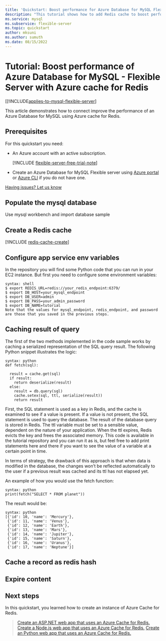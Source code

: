 ```yaml
---
title: 'Quickstart: Boost performance for Azure Database for MySQL Flexible Server with Redis'
description: "This tutorial shows how to add Redis cache to boost performance for your Azure Database for MySQL Flexible Server."
ms.service: mysql
ms.subservice: flexible-server
ms.topic: quickstart
author: mksuni
ms.author: sumuth 
ms.date: 08/15/2022
---
```


# Tutorial: Boost performance of Azure Database for MySQL - Flexible Server with Azure cache for Redis 

[[!INCLUDE[applies-to-mysql-flexible-server](../includes/applies-to-mysql-flexible-server.md)]

This article demonstrates how to connect improve the performance of an Azure Database for MySQL using Azure cache for Redis. 

## Prerequisites

For this quickstart you need:

- An Azure account with an active subscription. 

    [!INCLUDE [flexible-server-free-trial-note](../includes/flexible-server-free-trial-note.md)]
- Create an Azure Database for MySQL Flexible server using [Azure portal](./quickstart-create-server-portal.md) <br/> or [Azure CLI](./quickstart-create-server-cli.md) if you do not have one.

[Having issues? Let us know](https://github.com/MicrosoftDocs/azure-docs/issues)

## Populate the mysql database

Use mysql workbench and import database sample 

## Create a Redis cache 
[!INCLUDE [redis-cache-create](../../azure-cache-for-redis/includes/redis-cache-create.md)]

## Configure app service env variables 
In the repository you will find some Python code that you can run in your EC2 instance. But first you need to configure some environment variables:
```
syntax: shell
$ export REDIS_URL=redis://your_redis_endpoint:6379/
$ export DB_HOST=your_mysql_endpoint
$ export DB_USER=admin
$ export DB_PASS=your_admin_password
$ export DB_NAME=tutorial
Note that the values for mysql_endpoint, redis_endpoint, and password are those that you saved in the previous steps.
```

## Caching result of query 

The first of the two methods implemented in the code sample works by caching a serialized representation of the SQL query result. The following Python snippet illustrates the logic:
```
syntax: python
def fetch(sql):

  result = cache.get(sql)
  if result:
    return deserialize(result)
  else:
    result = db.query(sql)
    cache.setex(sql, ttl, serialize(result))
    return result
 ```   
 
 First, the SQL statement is used as a key in Redis, and the cache is examined to see if a value is present. If a value is not present, the SQL statement is used to query the database. The result of the database query is stored in Redis. The ttl variable must be set to a sensible value, dependent on the nature of your application. When the ttl expires, Redis evicts the key and frees the associated memory. This code is available in the tutorial repository and you can run it as is, but feel free to add print statements here and there if you want to see the value of a variable at a certain point in time.

In terms of strategy, the drawback of this approach is that when data is modified in the database, the changes won’t be reflected automatically to the user if a previous result was cached and its ttl has not elapsed yet.

An example of how you would use the fetch function:
```
syntax: python
print(fetch("SELECT * FROM planet"))
```

The result would be:
```
syntax: python
[{'id': 10, 'name': 'Mercury'},
 {'id': 11, 'name': 'Venus'},
 {'id': 12, 'name': 'Earth'},
 {'id': 13, 'name': 'Mars'},
 {'id': 14, 'name': 'Jupiter'},
 {'id': 15, 'name': 'Saturn'},
 {'id': 16, 'name': 'Uranus'},
 {'id': 17, 'name': 'Neptune'}]
 ```
 
 ## Cache a record as redis hash
 
 ## Expire content 
 
    
## Next steps

In this quickstart, you learned how to create an instance of Azure Cache for Redis.

> [Create an ASP.NET web app that uses an Azure Cache for Redis.](../../azure-cache-for-redis/cache-web-app-howto.md)
> [Create a Node.js web app that uses an Azure Cache for Redis.](../../azure-cache-for-redis/cache-nodejs-get-started.md)
> [Create an Python web app that uses an Azure Cache for Redis.](../../azure-cache-for-redis/cache-python-get-started.md)
